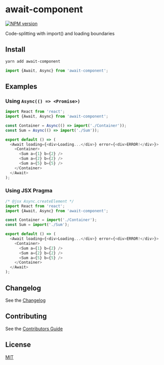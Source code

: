 # await-component

[![NPM version](https://img.shields.io/npm/v/await-component.svg)](https://www.npmjs.com/package/await-component)

Code-splitting with import() and loading boundaries

## Install

```sh
yarn add await-component
```

```js
import {Await, Async} from 'await-component';
```

## Examples

### Using `Async(() => <Promise>)`

```js
import React from 'react';
import {Await, Async} from 'await-component';

const Container = Async(() => import('./Container'));
const Sum = Async(() => import('./Sum'));

export default () => (
  <Await loading={<div>Loading...</div>} error={<div>ERROR!</div>}>
    <Container>
      <Sum a={1} b={2} />
      <Sum a={2} b={2} />
      <Sum a={5} b={5} />
    </Container>
  </Await>
);
```

### Using JSX Pragma

```js
/* @jsx Async.createElement */
import React from 'react';
import {Await, Async} from 'await-component';

const Container = import('./Container');
const Sum = import('./Sum');

export default () => (
  <Await loading={<div>Loading...</div>} error={<div>ERROR!</div>}>
    <Container>
      <Sum a={1} b={2} />
      <Sum a={2} b={2} />
      <Sum a={5} b={5} />
    </Container>
  </Await>
);
```

## Changelog

See the [Changelog](/CHANGELOG.md)

## Contributing

See the [Contributors Guide](/CONTRIBUTING.md)

## License

[MIT](/LICENSE)
